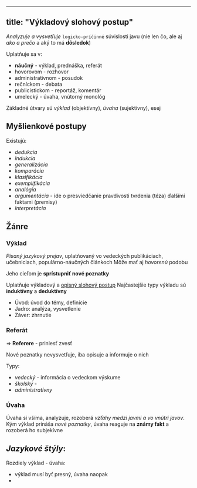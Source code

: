 
---
title: "Výkladový slohový postup"
---

*Analyzuje a vysvetľuje* `logicko-príčinné` súvislosti javu (nie len čo, ale aj *ako a prečo* a aký to má **dôsledok**)

Uplatňuje sa v:
- **náučný** - výklad, prednáška, referát
- hovorovom - rozhovor
- administratívnom - posudok
- rečníckom - debata
- publicistickom - reportáž, komentár
- umelecký - úvaha, vnútorný monológ

Základné útvary sú *výklad* (objektívny), *úvaha* (sujektívny), esej

## Myšlienkové postupy

Existujú:
- *dedukcia*
- *indukcia*
- *generalizácia*
- *komparácia*
- *klasifikácia*
- *exemplifikácia*
- *analógia*
- *argumentácia* - ide o presviedčanie pravdivosti tvrdenia (téza) ďalšími faktami (premisy)
- *interpretácia*

## Žánre

### Výklad

*Písaný jazykový prejav*, uplatňovaný vo vedeckých publikáciach, učebniciach, populárno-náučných článkoch
Môže mať aj *hovorenú* podobu

Jeho cieľom je **sprístupniť nové poznatky**

Uplatňuje výkladový a [opisný slohový postup](sjl/opisný-sp.md)
Najčastejšie typy výkladu sú **induktívny** a **deduktívny**

- Úvod: úvod do témy, definície
- Jadro: analýza, vysvetlenie
- Záver: zhrnutie

### Referát

=> $\textbf{Referere}$ - priniesť zvesť

Nové poznatky nevysvetľuje, iba opisuje a informuje o nich

Typy:
- *vedecký* - informácia o vedeckom výskume
- *školský* - 
- *administratívny*

### Úvaha

Úvaha si všíma, analyzuje, rozoberá *vzťahy medzi javmi a vo vnútri javov*.
Kým výklad prináša *nové poznatky*, úvaha reaguje na **známy fakt** a rozoberá ho subjekívne

*Jazykové štýly*:
- 

Rozdiely výklad - úvaha:
- výklad musí byť presný, úvaha naopak
- 